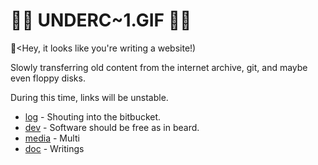 # 🚧🚧 UNDERC\~1.GIF 🚧🚧

  📎\<Hey, it looks like you're writing a website!)

Slowly transferring old content from the internet archive, git,
and maybe even floppy disks.

During this time, links will be unstable.

* [log](log) - 
  Shouting into the bitbucket.
* [dev](dev) - 
  Software should be free as in beard.
* [media](mnt) -
  Multi
* [doc](doc) -
  Writings
